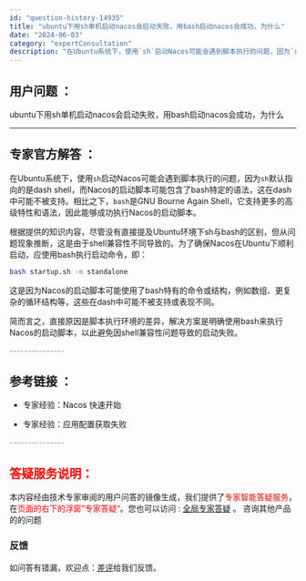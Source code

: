 ```yaml
---
id: "question-history-14935"
title: "ubuntu下用sh单机启动nacos会启动失败，用bash启动nacos会成功，为什么"
date: "2024-06-03"
category: "expertConsultation"
description: "在Ubuntu系统下，使用`sh`启动Nacos可能会遇到脚本执行的问题，因为`sh`默认指向的是dash shell，而Nacos的启动脚本可能包含了bash特定的语法，这在dash中可能不被支持。相比之下，`bash`是GNU Bourne Again Shell，它支持更多的高级特性和语法，因"
---
```


## 用户问题 ： 
 ubuntu下用sh单机启动nacos会启动失败，用bash启动nacos会成功，为什么  

---------------
## 专家官方解答 ：

在Ubuntu系统下，使用`sh`启动Nacos可能会遇到脚本执行的问题，因为`sh`默认指向的是dash shell，而Nacos的启动脚本可能包含了bash特定的语法，这在dash中可能不被支持。相比之下，`bash`是GNU Bourne Again Shell，它支持更多的高级特性和语法，因此能够成功执行Nacos的启动脚本。

根据提供的知识内容，尽管没有直接提及Ubuntu环境下sh与bash的区别，但从问题现象推断，这是由于shell兼容性不同导致的。为了确保Nacos在Ubuntu下顺利启动，应使用bash执行启动命令，即：

```bash
bash startup.sh -m standalone
```

这是因为Nacos的启动脚本可能使用了bash特有的命令或结构，例如数组、更复杂的循环结构等，这些在dash中可能不被支持或表现不同。

简而言之，直接原因是脚本执行环境的差异，解决方案是明确使用bash来执行Nacos的启动脚本，以此避免因shell兼容性问题导致的启动失败。


<font color="#949494">---------------</font> 


## 参考链接 ：

* 专家经验：Nacos 快速开始 
 
 * 专家经验：应用配置获取失败 


 <font color="#949494">---------------</font> 
 


## <font color="#FF0000">答疑服务说明：</font> 

本内容经由技术专家审阅的用户问答的镜像生成，我们提供了<font color="#FF0000">专家智能答疑服务</font>，在<font color="#FF0000">页面的右下的浮窗”专家答疑“</font>。您也可以访问 : [全局专家答疑](https://answer.opensource.alibaba.com/docs/intro) 。 咨询其他产品的的问题

### 反馈
如问答有错漏，欢迎点：[差评](https://ai.nacos.io/user/feedbackByEnhancerGradePOJOID?enhancerGradePOJOId=14942)给我们反馈。
